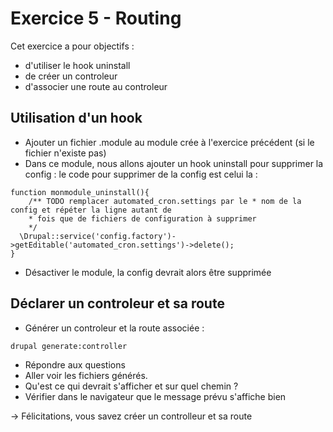 # Exercice 5 - Routing

Cet exercice a pour objectifs :
* d'utiliser le hook uninstall
* de créer un controleur
* d'associer une route au controleur

## Utilisation d'un hook
* Ajouter un fichier .module au module crée à l'exercice précédent (si le fichier n'existe pas)
* Dans ce module, nous allons ajouter un hook uninstall pour supprimer la config : le code pour supprimer de la config est celui la : 
```
function monmodule_uninstall(){
    /** TODO remplacer automated_cron.settings par le * nom de la config et répéter la ligne autant de 
    * fois que de fichiers de configuration à supprimer
    */
  \Drupal::service('config.factory')->getEditable('automated_cron.settings')->delete();
}
```
* Désactiver le module, la config devrait alors être supprimée

## Déclarer un controleur et sa route 
* Générer un controleur et la route associée :
```
drupal generate:controller
```
* Répondre aux questions
* Aller voir les fichiers générés.
* Qu'est ce qui devrait s'afficher et sur quel chemin ?
* Vérifier dans le navigateur que le message prévu s'affiche bien 

-> Félicitations, vous savez créer un controlleur et sa route 